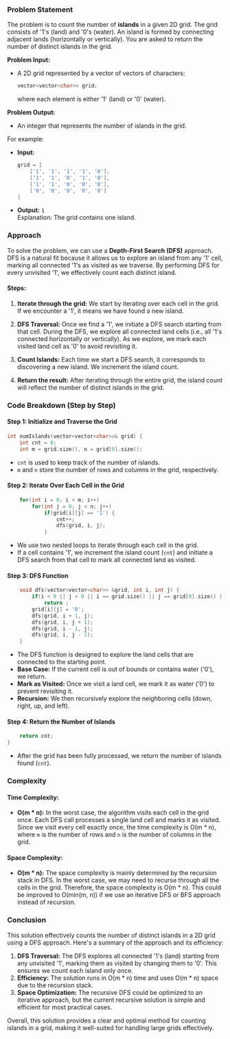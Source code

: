 ### Problem Statement

The problem is to count the number of **islands** in a given 2D grid. The grid consists of '1's (land) and '0's (water). An island is formed by connecting adjacent lands (horizontally or vertically). You are asked to return the number of distinct islands in the grid.

**Problem Input:**
- A 2D grid represented by a vector of vectors of characters:
  ```cpp
  vector<vector<char>> grid;
  ```
  where each element is either '1' (land) or '0' (water).

**Problem Output:**
- An integer that represents the number of islands in the grid.

For example:
- **Input:**
  ```cpp
  grid = [
      ['1', '1', '1', '1', '0'],
      ['1', '1', '0', '1', '0'],
      ['1', '1', '0', '0', '0'],
      ['0', '0', '0', '0', '0']
  ]
  ```
- **Output:** `1`  
  Explanation: The grid contains one island.

### Approach

To solve the problem, we can use a **Depth-First Search (DFS)** approach. DFS is a natural fit because it allows us to explore an island from any '1' cell, marking all connected '1's as visited as we traverse. By performing DFS for every unvisited '1', we effectively count each distinct island.

#### Steps:
1. **Iterate through the grid:** We start by iterating over each cell in the grid. If we encounter a '1', it means we have found a new island.
  
2. **DFS Traversal:** Once we find a '1', we initiate a DFS search starting from that cell. During the DFS, we explore all connected land cells (i.e., all '1's connected horizontally or vertically). As we explore, we mark each visited land cell as '0' to avoid revisiting it.

3. **Count Islands:** Each time we start a DFS search, it corresponds to discovering a new island. We increment the island count.

4. **Return the result:** After iterating through the entire grid, the island count will reflect the number of distinct islands in the grid.

### Code Breakdown (Step by Step)

#### Step 1: Initialize and Traverse the Grid
```cpp
int numIslands(vector<vector<char>>& grid) {
    int cnt = 0;
    int m = grid.size(), n = grid[0].size();
```
- `cnt` is used to keep track of the number of islands.
- `m` and `n` store the number of rows and columns in the grid, respectively.

#### Step 2: Iterate Over Each Cell in the Grid
```cpp
    for(int i = 0; i < m; i++)
        for(int j = 0; j < n; j++)
            if(grid[i][j] == '1') {
                cnt++;
                dfs(grid, i, j);
            }
```
- We use two nested loops to iterate through each cell in the grid.
- If a cell contains '1', we increment the island count (`cnt`) and initiate a DFS search from that cell to mark all connected land as visited.

#### Step 3: DFS Function
```cpp
    void dfs(vector<vector<char>> &grid, int i, int j) {
        if(i < 0 || j < 0 || i == grid.size() || j == grid[0].size() || grid[i][j] == '0')
            return ;
        grid[i][j] = '0';
        dfs(grid, i + 1, j);
        dfs(grid, i, j + 1);
        dfs(grid, i - 1, j);
        dfs(grid, i, j - 1);
    }
```
- The DFS function is designed to explore the land cells that are connected to the starting point.
- **Base Case:** If the current cell is out of bounds or contains water ('0'), we return.
- **Mark as Visited:** Once we visit a land cell, we mark it as water ('0') to prevent revisiting it.
- **Recursion:** We then recursively explore the neighboring cells (down, right, up, and left).

#### Step 4: Return the Number of Islands
```cpp
    return cnt;
}
```
- After the grid has been fully processed, we return the number of islands found (`cnt`).

### Complexity

#### Time Complexity:
- **O(m * n):** In the worst case, the algorithm visits each cell in the grid once. Each DFS call processes a single land cell and marks it as visited. Since we visit every cell exactly once, the time complexity is O(m * n), where `m` is the number of rows and `n` is the number of columns in the grid.

#### Space Complexity:
- **O(m * n):** The space complexity is mainly determined by the recursion stack in DFS. In the worst case, we may need to recurse through all the cells in the grid. Therefore, the space complexity is O(m * n). This could be improved to O(min(m, n)) if we use an iterative DFS or BFS approach instead of recursion.

### Conclusion

This solution effectively counts the number of distinct islands in a 2D grid using a DFS approach. Here's a summary of the approach and its efficiency:

1. **DFS Traversal:** The DFS explores all connected '1's (land) starting from any unvisited '1', marking them as visited by changing them to '0'. This ensures we count each island only once.
2. **Efficiency:** The solution runs in O(m * n) time and uses O(m * n) space due to the recursion stack.
3. **Space Optimization:** The recursive DFS could be optimized to an iterative approach, but the current recursive solution is simple and efficient for most practical cases.

Overall, this solution provides a clear and optimal method for counting islands in a grid, making it well-suited for handling large grids effectively.